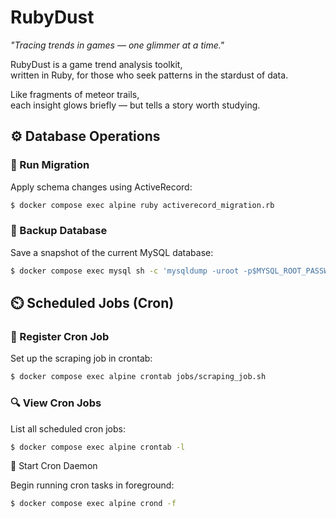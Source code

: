 # RubyDust

_"Tracing trends in games — one glimmer at a time."_

RubyDust is a game trend analysis toolkit,  
written in Ruby, for those who seek patterns in the stardust of data.

Like fragments of meteor trails,  
each insight glows briefly — but tells a story worth studying.

## ⚙️ Database Operations

### 🔄 Run Migration

Apply schema changes using ActiveRecord:

```bash
$ docker compose exec alpine ruby activerecord_migration.rb
```

### 💾 Backup Database

Save a snapshot of the current MySQL database:

```bash
$ docker compose exec mysql sh -c 'mysqldump -uroot -p$MYSQL_ROOT_PASSWORD $MYSQL_DATABASE > /var/db/$(date +%y%m%d)_$MYSQL_DATABASE.sql'
```

## ⏲️ Scheduled Jobs (Cron)

### 📅 Register Cron Job

Set up the scraping job in crontab:

```bash
$ docker compose exec alpine crontab jobs/scraping_job.sh
```

### 🔍 View Cron Jobs

List all scheduled cron jobs:

```bash
$ docker compose exec alpine crontab -l
```

🚀 Start Cron Daemon

Begin running cron tasks in foreground:

```bash
$ docker compose exec alpine crond -f
```
